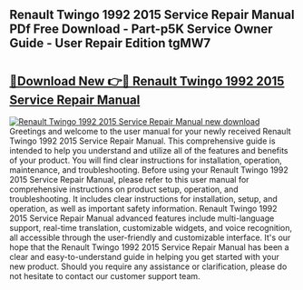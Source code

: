 ## Renault Twingo 1992 2015 Service Repair Manual PDf Free Download - Part-p5K Service Owner Guide - User Repair Edition tgMW7

# <h2><a href="http://bc52593.oget.top/?id=Renault+Twingo+1992+2015+Service+Repair+Manual">🔗Download New 👉🔴 Renault Twingo 1992 2015 Service Repair Manual</a></h2>

[![Renault Twingo 1992 2015 Service Repair Manual new download](https://i.imgur.com/5g1atiW.png)](http://bc52593.oget.top/?id=Renault+Twingo+1992+2015+Service+Repair+Manual)
Greetings and welcome to the user manual for your newly received Renault Twingo 1992 2015 Service Repair Manual. This comprehensive guide is intended to help you understand and utilize all of the features and benefits of your product. You will find clear instructions for installation, operation, maintenance, and troubleshooting. Before using your Renault Twingo 1992 2015 Service Repair Manual, please refer to this user manual for comprehensive instructions on product setup, operation, and troubleshooting. It includes clear instructions for installation, setup, and operation, as well as important safety information. Renault Twingo 1992 2015 Service Repair Manual advanced features include multi-language support, real-time translation, customizable widgets, and voice recognition, all accessible through the user-friendly and customizable interface. It's our hope that the Renault Twingo 1992 2015 Service Repair Manual has been a clear and easy-to-understand guide in helping you get started with your new product. Should you require any assistance or clarification, please do not hesitate to contact our customer support team.
